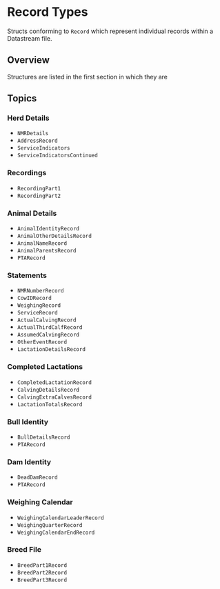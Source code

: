 # Record Types

Structs conforming to ``Record`` which represent individual records within a Datastream file.

## Overview

Structures are listed in the first section in which they are 

## Topics

### Herd Details


- ``NMRDetails``
- ``AddressRecord``
- ``ServiceIndicators``
- ``ServiceIndicatorsContinued``

### Recordings

- ``RecordingPart1``
- ``RecordingPart2``

### Animal Details

- ``AnimalIdentityRecord``
- ``AnimalOtherDetailsRecord``
- ``AnimalNameRecord``
- ``AnimalParentsRecord``
- ``PTARecord``

### Statements

- ``NMRNumberRecord``
- ``CowIDRecord``
- ``WeighingRecord``
- ``ServiceRecord``
- ``ActualCalvingRecord``
- ``ActualThirdCalfRecord``
- ``AssumedCalvingRecord``
- ``OtherEventRecord``
- ``LactationDetailsRecord``


### Completed Lactations

- ``CompletedLactationRecord``
- ``CalvingDetailsRecord``
- ``CalvingExtraCalvesRecord``
- ``LactationTotalsRecord``

### Bull Identity

- ``BullDetailsRecord``
- ``PTARecord``

### Dam Identity

- ``DeadDamRecord``
- ``PTARecord``

### Weighing Calendar

- ``WeighingCalendarLeaderRecord``
- ``WeighingQuarterRecord``
- ``WeighingCalendarEndRecord``

### Breed File

- ``BreedPart1Record``
- ``BreedPart2Record``
- ``BreedPart3Record``
